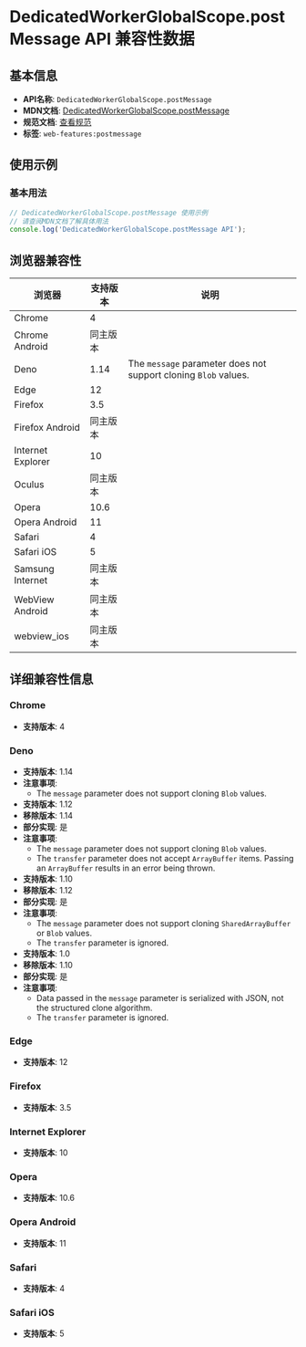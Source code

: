 # DedicatedWorkerGlobalScope.postMessage API 兼容性数据

## 基本信息

- **API名称**: `DedicatedWorkerGlobalScope.postMessage`
- **MDN文档**: [DedicatedWorkerGlobalScope.postMessage](https://developer.mozilla.org/docs/Web/API/DedicatedWorkerGlobalScope/postMessage)
- **规范文档**: [查看规范](https://html.spec.whatwg.org/multipage/workers.html#dom-dedicatedworkerglobalscope-postmessage-dev)
- **标签**: `web-features:postmessage`

## 使用示例

### 基本用法

```javascript
// DedicatedWorkerGlobalScope.postMessage 使用示例
// 请查阅MDN文档了解具体用法
console.log('DedicatedWorkerGlobalScope.postMessage API');
```

## 浏览器兼容性

| 浏览器 | 支持版本 | 说明 |
|--------|----------|------|
| Chrome | 4 |  |
| Chrome Android | 同主版本 |  |
| Deno | 1.14 | The `message` parameter does not support cloning `Blob` values. |
| Edge | 12 |  |
| Firefox | 3.5 |  |
| Firefox Android | 同主版本 |  |
| Internet Explorer | 10 |  |
| Oculus | 同主版本 |  |
| Opera | 10.6 |  |
| Opera Android | 11 |  |
| Safari | 4 |  |
| Safari iOS | 5 |  |
| Samsung Internet | 同主版本 |  |
| WebView Android | 同主版本 |  |
| webview_ios | 同主版本 |  |

## 详细兼容性信息

### Chrome

- **支持版本**: 4

### Deno

- **支持版本**: 1.14
- **注意事项**:
  - The `message` parameter does not support cloning `Blob` values.
- **支持版本**: 1.12
- **移除版本**: 1.14
- **部分实现**: 是
- **注意事项**:
  - The `message` parameter does not support cloning `Blob` values.
  - The `transfer` parameter does not accept `ArrayBuffer` items. Passing an `ArrayBuffer` results in an error being thrown.
- **支持版本**: 1.10
- **移除版本**: 1.12
- **部分实现**: 是
- **注意事项**:
  - The `message` parameter does not support cloning `SharedArrayBuffer` or `Blob` values.
  - The `transfer` parameter is ignored.
- **支持版本**: 1.0
- **移除版本**: 1.10
- **部分实现**: 是
- **注意事项**:
  - Data passed in the `message` parameter is serialized with JSON, not the structured clone algorithm.
  - The `transfer` parameter is ignored.

### Edge

- **支持版本**: 12

### Firefox

- **支持版本**: 3.5

### Internet Explorer

- **支持版本**: 10

### Opera

- **支持版本**: 10.6

### Opera Android

- **支持版本**: 11

### Safari

- **支持版本**: 4

### Safari iOS

- **支持版本**: 5

